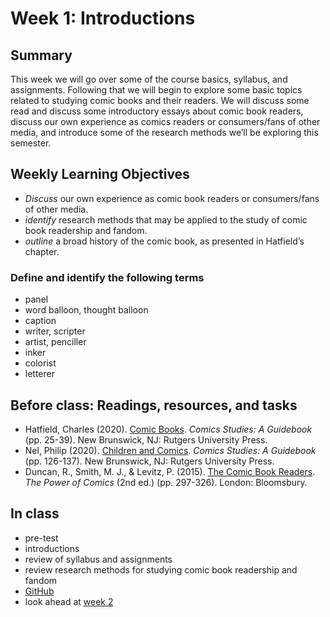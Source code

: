 # Week 1: Introductions

## Summary
This week we will go over some of the course basics, syllabus, and assignments. Following that we will begin to explore some basic topics related to studying comic books and their readers. We will discuss some read and discuss some introductory essays about comic book readers, discuss our own experience as comics readers or consumers/fans of other media, and introduce some of the research methods we’ll be exploring this semester.

## Weekly Learning Objectives

- _Discuss_ our own experience as comic book readers or consumers/fans of other media.
- _identify_ research methods that may be applied to the study of comic book readership and fandom.
- _outline_ a broad history of the comic book, as presented in Hatfield’s chapter.

### Define and identify the following terms
- panel
- word balloon, thought balloon
- caption
- writer, scripter
- artist, penciller
- inker
- colorist
- letterer

 
## Before class: Readings, resources, and tasks

- Hatfield, Charles (2020). [Comic Books](https://iu.instructure.com/files/149239524/download?download_frd=1). _Comics Studies: A Guidebook_ (pp. 25-39). New Brunswick, NJ: Rutgers University Press.
- Nel, Philip (2020). [Children and Comics](https://iu.instructure.com/files/149239569/download?download_frd=1). _Comics Studies: A Guidebook_ (pp. 126-137). New Brunswick, NJ: Rutgers University Press.
- Duncan, R., Smith, M. J., &amp; Levitz, P. (2015). [The Comic Book Readers](https://iu.instructure.com/files/152626952/download?download_frd=1). _The Power of Comics_ (2nd ed.) (pp. 297-326). London: Bloomsbury.	
 
## In class
- pre-test
- introductions
- review of syllabus and assignments
- review research methods for studying comic book readership and fandom
- [GitHub](https://github.com)
- look ahead at [week 2](week02.md)
